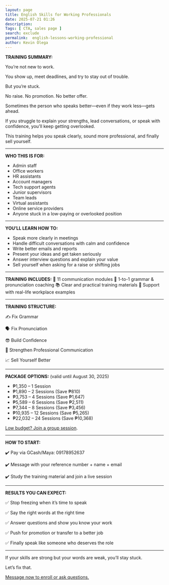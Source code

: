 ```yaml
--- 
layout: page
title: English Skills for Working Professionals
date: 2025-07-21 01:26
description: 
Tags: [ CTA, sales page ]
search: exclude
permalink:  english-lessons-working-professional
author: Kevin Olega 
--- 
```

**TRAINING SUMMARY:**

You’re not new to work.

You show up, meet deadlines, and try to stay out of trouble.

But you’re stuck.

No raise. No promotion. No better offer.

Sometimes the person who speaks better—even if they work less—gets ahead.

If you struggle to explain your strengths, lead conversations, or speak with confidence, you’ll keep getting overlooked.

This training helps you speak clearly, sound more professional, and finally sell yourself.

---

**WHO THIS IS FOR:**

* Admin staff
* Office workers
* HR assistants
* Account managers
* Tech support agents
* Junior supervisors
* Team leads
* Virtual assistants
* Online service providers
* Anyone stuck in a low-paying or overlooked position

---

**YOU’LL LEARN HOW TO:**

* Speak more clearly in meetings
* Handle difficult conversations with calm and confidence
* Write better emails and reports
* Present your ideas and get taken seriously
* Answer interview questions and explain your value
* Sell yourself when asking for a raise or shifting jobs

---

**TRAINING INCLUDES:**
📖 11 communication modules
📱 1-to-1 grammar & pronunciation coaching
📚 Clear and practical training materials
💬 Support with real-life workplace examples

---

**TRAINING STRUCTURE:**

✍️ Fix Grammar

🗣️ Fix Pronunciation

😎 Build Confidence

💼 Strengthen Professional Communication

📈 Sell Yourself Better

---

**PACKAGE OPTIONS:**
(valid until August 30, 2025)

* ₱1,350 – 1 Session
* ₱1,890 – 2 Sessions (Save ₱810)
* ₱3,753 – 4 Sessions (Save ₱1,647)
* ₱5,589 – 6 Sessions (Save ₱2,511)
* ₱7,344 – 8 Sessions (Save ₱3,456)
* ₱10,935 – 12 Sessions (Save ₱5,265)
* ₱22,032 – 24 Sessions (Save ₱10,368)

<a href="https://callcentertrainingtips.com/group-sessions">Low budget? Join a group session</a>.

---

**HOW TO START:**

✔️ Pay via GCash/Maya: 09178952637

✔️ Message with your reference number + name + email

✔️ Study the training material and join a live session

---

**RESULTS YOU CAN EXPECT:**

✅ Stop freezing when it’s time to speak

✅ Say the right words at the right time

✅ Answer questions and show you know your work

✅ Push for promotion or transfer to a better job

✅ Finally speak like someone who deserves the role

---

If your skills are strong but your words are weak, you’ll stay stuck.

Let’s fix that.

<a href="https://www.facebook.com/callcentertrainingtips">Message now to enroll or ask questions.</a>